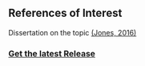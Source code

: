 
## References of Interest
Dissertation on the topic [(Jones, 2016)](http://hdl.handle.net/2142/90462)


### [Get the latest Release](https://github.com/AlexandraLJones/IMC-emission/releases/latest)

